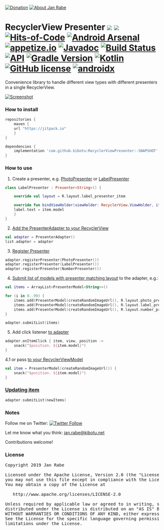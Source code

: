 [![Donation](https://img.shields.io/badge/buy%20me%20a%20coffee-brightgreen.svg)](https://www.paypal.me/janrabe/5) [![About Jan Rabe](https://img.shields.io/badge/about-me-green.svg)](https://www.kibotu.net)
# RecyclerView Presenter [![](https://jitpack.io/v/kibotu/RecyclerViewPresenter.svg)](https://jitpack.io/#kibotu/RecyclerViewPresenter) [![](https://jitpack.io/v/kibotu/RecyclerViewPresenter/month.svg)](https://jitpack.io/#kibotu/RecyclerViewPresenter) [![Hits-of-Code](https://hitsofcode.com/github/kibotu/RecyclerViewPresenter)](https://hitsofcode.com/view/github/kibotu/RecyclerViewPresenter) [![Android Arsenal](https://img.shields.io/badge/Android%20Arsenal-RecyclerViewPresenter-green.svg?style=true)](https://android-arsenal.com/details/1/3593) [![appetize.io](https://img.shields.io/badge/appetize.io-Live%20Demo-blue.svg)](https://appetize.io/app/twkuv0xydcy5h8whmkcmx81kur) [![Javadoc](https://img.shields.io/badge/javadoc-SNAPSHOT-green.svg)](https://jitpack.io/com/github/kibotu/RecyclerViewPresenter/master-SNAPSHOT/javadoc/index.html) [![Build Status](https://travis-ci.org/kibotu/RecyclerViewPresenter.svg)](https://travis-ci.org/kibotu/RecyclerViewPresenter)  [![API](https://img.shields.io/badge/API-15%2B-brightgreen.svg?style=flat)](https://android-arsenal.com/api?level=15) [![Gradle Version](https://img.shields.io/badge/gradle-6.8.0-green.svg)](https://docs.gradle.org/current/release-notes)  [![Kotlin](https://img.shields.io/badge/kotlin-1.4.21-green.svg)](https://kotlinlang.org/) [![GitHub license](https://img.shields.io/badge/license-Apache%202-blue.svg)](https://raw.githubusercontent.com/kibotu/RecyclerViewPresenter/master/LICENSE) [![androidx](https://img.shields.io/badge/androidx-brightgreen.svg)](https://developer.android.com/topic/libraries/support-library/refactor)

Convenience library to handle different view types with different presenters in a single RecyclerView. 

[![Screenshot](https://raw.githubusercontent.com/kibotu/RecyclerViewPresenter/master/screenshot.png)](https://raw.githubusercontent.com/kibotu/RecyclerViewPresenter/master/screenshot.png)
  
### How to install

```groovy
repositories {
    maven {
	url "https://jitpack.io"
    }
}

dependencies {
    implementation 'com.github.kibotu:RecyclerViewPresenter:-SNAPSHOT'
}
```

### How to use


1. Create a presenter, e.g. [PhotoPresenter](app/src/main/java/net/kibotu/android/recyclerviewpresenter/app/kotlin/PhotoPresenter.kt#L14-L24) or [LabelPresenter](app/src/main/java/net/kibotu/android/recyclerviewpresenter/app/kotlin/LabelPresenter.kt#L12-L19)

```kotlin
class LabelPresenter : Presenter<String>() {

    override val layout = R.layout.label_presenter_item

    override fun bindViewHolder(viewHolder: RecyclerView.ViewHolder, item: PresenterModel<String>, position: Int, payloads: MutableList<Any>?, adapter: Adapter) = with(viewHolder.itemView) {
	label.text = item.model
    }
}
```

2. [Add the PresenterAdapter to your RecyclerView](app/src/main/java/net/kibotu/android/recyclerviewpresenter/app/kotlin/PresenterActivity.kt#L23-L29)

```kotlin
val adapter = PresenterAdapter()
list.adapter = adapter
```

3. [Register Presenter](app/src/main/java/net/kibotu/android/recyclerviewpresenter/app/kotlin/PresenterActivity.kt#L24-L26)

```kotlin
adapter.registerPresenter(PhotoPresenter())
adapter.registerPresenter(LabelPresenter())
adapter.registerPresenter(NumberPresenter())
```

4. [Submit list of models with presenter matching layout](app/src/main/java/net/kibotu/android/recyclerviewpresenter/app/kotlin/PresenterActivity.kt#L39-L51) to the adapter, e.g.:

```kotlin
val items = ArrayList<PresenterModel<String>>()

for (i in 0..99) {
    items.add(PresenterModel(createRandomImageUrl(), R.layout.photo_presenter_item))
    items.add(PresenterModel(createRandomImageUrl(), R.layout.label_presenter_item))
    items.add(PresenterModel(createRandomImageUrl(), R.layout.number_presenter_item))
}

adapter.submitList(items)
```

5. Add click listener [to adapter](app/src/main/java/net/kibotu/android/recyclerviewpresenter/app/kotlin/PresenterActivity.kt#L31-L33)

```kotlin
adapter.onItemClick { item, view, position ->
    snack("$position. ${item.model}")
}
```

4.1 or pass [to your RecyclerViewModel](app/src/main/java/net/kibotu/android/recyclerviewpresenter/app/kotlin/PresenterActivity.kt#L43-L45)

```kotlin
val item = PresenterModel(createRandomImageUrl()) {
    snack("$position. ${item.model}")
}
```

### [Updating item](app/src/main/java/net/kibotu/android/recyclerviewpresenter/app/kotlin/PresenterActivity.kt#L55)

```kotlin
adapter.submitList(newItems)
```

### Notes

Follow me on Twitter: [![Twitter Follow](https://img.shields.io/twitter/follow/wolkenschauer.svg?style=social)](https://twitter.com/wolkenschauer)

Let me know what you think: [jan.rabe@kibotu.net](mailto:jan.rabe@kibotu.net)

Contributions welcome!

### License
<pre>
Copyright 2019 Jan Rabe

Licensed under the Apache License, Version 2.0 (the "License");
you may not use this file except in compliance with the License.
You may obtain a copy of the License at

   http://www.apache.org/licenses/LICENSE-2.0

Unless required by applicable law or agreed to in writing, software
distributed under the License is distributed on an "AS IS" BASIS,
WITHOUT WARRANTIES OR CONDITIONS OF ANY KIND, either express or implied.
See the License for the specific language governing permissions and
limitations under the License.
</pre>
